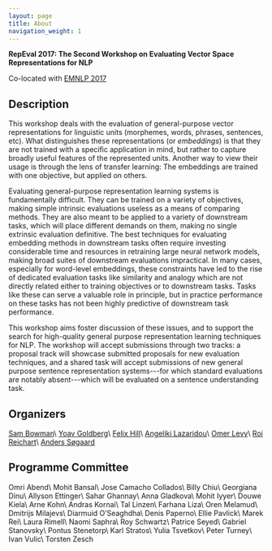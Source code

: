 ```yaml
---
layout: page
title: About
navigation_weight: 1
---
```


**RepEval 2017:  The Second Workshop on Evaluating Vector Space Representations for NLP**

Co-located with [EMNLP 2017](http://emnlp2017.net/)

Description
---------
This workshop deals with the evaluation of general-purpose vector representations for linguistic units (morphemes, words, phrases, sentences, etc). What distinguishes these representations (or *embeddings*) is that they are not trained with a specific application in mind, but rather to capture broadly useful features of the represented units. Another way to view their usage is through the lens of transfer learning: The embeddings are trained with one objective, but applied on others. 

Evaluating general-purpose representation learning systems is fundamentally difficult. They can be trained on a variety of objectives, making simple intrinsic evaluations useless as a means of comparing methods. They are also meant to be applied to a variety of downstream tasks, which will place different demands on them, making no single extrinsic evaluation definitive. The best techniques for evaluating embedding methods in downstream tasks often require investing considerable time and resources in retraining large neural network models, making broad suites of downstream evaluations impractical. In many cases, especially for word-level embeddings, these constraints have led to the rise of dedicated evaluation tasks like similarity and analogy which are not directly related either to training objectives or to downstream tasks. Tasks like these can serve a valuable role in principle, but in practice performance on these tasks has not been highly predictive of downstream task performance.

This workshop aims foster discussion of these issues, and to support the search for high-quality general purpose representation learning techniques for NLP. The workshop will accept submissions through two tracks: a proposal track will showcase submitted proposals for new evaluation techniques, and a shared task will accept submissions of new general purpose sentence representation systems---for which standard evaluations are notably absent---which will be evaluated on a sentence understanding task.




Organizers
---------
[Sam Bowman](https://www.nyu.edu/projects/bowman/)\\
[Yoav Goldberg](https://www.cs.bgu.ac.il/~yoavg/uni/)\\
[Felix Hill](http://www.cl.cam.ac.uk/~fh295/)\\
[Angeliki Lazaridou](http://angelikilazaridou.github.io/)\\
[Omer Levy](https://levyomer.wordpress.com/)\\
[Roi Reichart](http://ie.technion.ac.il/~roiri/)\\
[Anders Søgaard](http://cst.dk/anders/)

Programme Committee
---------
Omri Abend\\
Mohit Bansal\\
Jose Camacho Collados\\
Billy Chiu\\
Georgiana Dinu\\
Allyson Ettinger\\
Sahar Ghannay\\
Anna Gladkova\\
Mohit Iyyer\\
Douwe Kiela\\
Arne Kohn\\
Andras Kornai\\
Tal Linzen\\
Farhana Liza\\
Oren Melamud\\
Dmitrijs Milajevs\\
Diarmuid O’Seaghdha\\
Denis Paperno\\
Ellie Pavlick\\
Marek Rei\\
Laura Rimell\\
Naomi Saphra\\
Roy Schwartz\\
Patrice Seyed\\
Gabriel Stanovsky\\
Pontus Stenetorp\\
Karl Stratos\\
Yulia Tsvetkov\\
Peter Turney\\
Ivan Vulic\\
Torsten Zesch



